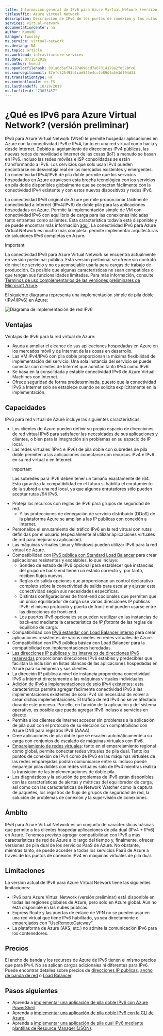 ```yaml
---
title: Información general de IPv6 para Azure Virtual Network (versión preliminar)
titlesuffix: Azure Virtual Network
description: Descripción de IPv6 de los puntos de conexión y las rutas de acceso a datos de IPv6 en una instancia de Azure Virtual Network.
services: virtual-network
documentationcenter: na
author: KumudD
manager: twooley
ms.service: virtual-network
ms.devlang: NA
ms.topic: article
ms.workload: infrastructure-services
ms.date: 07/15/2019
ms.author: kumud
ms.openlocfilehash: 001a6d5ef742874698cd7a67014179a2f8528fc6
ms.sourcegitcommit: 87efc325493b1cae546e4cc4b89d9a5e3df94d31
ms.translationtype: HT
ms.contentlocale: es-ES
ms.lasthandoff: 10/29/2019
ms.locfileid: "73053457"
---
```

# <a name="what-is-ipv6-for-azure-virtual-network-preview"></a>¿Qué es IPv6 para Azure Virtual Network? (versión preliminar)

IPv6 para Azure Virtual Network (VNet) le permite hospedar aplicaciones en Azure con la conectividad IPv6 e IPv4, tanto en una red virtual como hacia y desde Internet. Debido al agotamiento de direcciones IPv4 públicas, las nuevas redes de movilidad e Internet de las cosas (IoT) a menudo se basan en IPv6. Incluso las redes móviles e ISP consolidadas se están transformando a IPv6. Los servicios que solo usan IPv4 pueden encontrarse en desventaja real en los mercados existentes y emergentes. La conectividad IPv4/IPv6 de pila doble permite que los servicios hospedados en Azure atraviesen esta brecha tecnológica con los servicios en pila doble disponibles globalmente que se conectan fácilmente con la conectividad IPv4 existente y con estos nuevos dispositivos y redes IPv6.

La conectividad IPv6 original de Azure permite proporcionar fácilmente conectividad a Internet (IPv4/IPv6) de doble pila para las aplicaciones hospedadas en Azure. Permite la implementación simple de VM con conectividad IPv6 con equilibrio de carga para las conexiones iniciadas tanto entrantes como salientes. Esta característica todavía está disponible y se puede encontrar más información [aquí](../load-balancer/load-balancer-ipv6-overview.md).
La conectividad IPv6 para Azure Virtual Network es mucho más completa: permite implementar arquitecturas de soluciones IPv6 completas en Azure.

> [!Important]
> La conectividad IPv6 para Azure Virtual Network se encuentra actualmente en versión preliminar pública. Esta versión preliminar se ofrece sin contrato de nivel de servicio y no es aconsejable usarla para cargas de trabajo de producción. Es posible que algunas características no sean compatibles o que tengan sus funcionalidades limitadas. Para más información, consulte [Términos de uso complementarios de las versiones preliminares de Microsoft Azure](https://azure.microsoft.com/support/legal/preview-supplemental-terms/).

El siguiente diagrama representa una implementación simple de pila doble (IPv4/IPv6) en Azure:

![Diagrama de implementación de red IPv6](./media/ipv6-support-overview/ipv6-sample-diagram.png)

## <a name="benefits"></a>Ventajas

Ventajas de IPv6 para la red virtual de Azure:

- Ayuda a ampliar el alcance de sus aplicaciones hospedadas en Azure en los mercados móvil y de Internet de las cosas en desarrollo.
- Las VM IPv4/IPv6 con pila doble proporcionan la máxima flexibilidad de implementación del servicio. Una sola instancia del servicio se puede conectar con clientes de Internet que admitan tanto IPv4 como IPv6.
- Se basa en la consolidada y estable conectividad IPv6 de Azure Virtual Machines con Internet.
- Ofrece seguridad de forma predeterminada, puesto que la conectividad IPv6 a Internet solo se establece cuando se solicita explícitamente en la implementación.

## <a name="capabilities"></a>Capacidades

IPv6 para red virtual de Azure incluye las siguientes características:

- Los clientes de Azure pueden definir su propio espacio de direcciones de red virtual IPv6 para satisfacer las necesidades de sus aplicaciones y clientes, o bien para la integración sin problemas en su espacio de IP local.
- Las redes virtuales (IPv4 e IPv6) de pila doble con subredes de pila doble permiten a las aplicaciones conectarse con recursos IPv4 e IPv6 en su red virtual o en Internet.
    > [!IMPORTANT]
    > Las subredes para IPv6 deben tener un tamaño exactamente de /64.  Esto garantiza la compatibilidad en el futuro si habilita el enrutamiento de la subred a una red local, ya que algunos enrutadores sólo pueden aceptar rutas /64 IPv6.  
- Proteja los recursos con reglas de IPv6 para grupos de seguridad de red.
    - Y las protecciones de denegación de servicio distribuido (DDoS) de la plataforma Azure se amplían a las IP públicas con conexión a Internet.
- Personalice el enrutamiento del tráfico IPv6 en la red virtual con rutas definidas por el usuario (especialmente al utilizar aplicaciones virtuales de red para mejorar su aplicación).
- Las máquinas virtuales Linux y Windows pueden utilizar IPv6 para la red virtual de Azure.
- Compatibilidad con [IPv6 pública con Standard Load Balancer](virtual-network-ipv4-ipv6-dual-stack-standard-load-balancer-powershell.md) para crear aplicaciones resistentes y escalables, lo que incluye:
    - Sondeo de estado de IPv6 opcional para establecer qué instancias del grupo de back-end tienen un estado correcto y, por tanto, reciben flujos nuevos.
    - Reglas de salida opciones que proporcionan un control declarativo completo sobre la conectividad de salida para escalar y ajustar esta conectividad según sus necesidades específicas.
    - Distintas configuraciones de front-end opcionales que permiten que un único equilibrador de carga use varias direcciones IP públicas IPv6: el mismo protocolo y puerto de front-end pueden usarse entre las direcciones de front-end.
    - Los puertos IPv6 opcionales se pueden reutilizar en las instancias de back-end mediante la característica de *IP flotante* de las reglas de equilibrio de carga. 
- Compatibilidad con [IPv6 estándar con Load Balancer interno](ipv6-dual-stack-standard-internal-load-balancer-powershell.md) para crear aplicaciones resistentes de varios niveles en redes virtuales de Azure.  
- Compatibilidad con IPv6 pública básica con Load Balancer para la compatibilidad con implementaciones heredadas.
- [Las direcciones IP públicas y los intervalos de direcciones IPv6 reservadas](ipv6-public-ip-address-prefix.md) proporcionan direcciones IPv6 estables y predecibles que facilitan la inclusión en listas blancas de las aplicaciones hospedadas en Azure para su empresa y sus clientes.
- La dirección IP pública a nivel de instancia proporciona conectividad IPv6 a Internet directamente a las máquinas virtuales individuales.
- [Adición de IPv6 a implementaciones de solo IPv4 existentes](ipv6-add-to-existing-vnet-powershell.md): esta característica permite agregar fácilmente conectividad IPv6 a las implementaciones existentes de solo IPv4 sin necesidad de volver a crear dichas implementaciones.  El tráfico de red IPv4 no se ve afectado durante este proceso. Por ello, en función de la aplicación y del sistema operativo, es posible que pueda agregar IPv6 incluso a servicios en directo.    
- Permita a los clientes de Internet acceder sin problemas a la aplicación de pila dual con el protocolo de su elección con compatibilidad con Azure DNS para registros IPv6 (AAAA). 
- Cree aplicaciones de pila doble que se escalen automáticamente a su carga con conjuntos de escalado de máquinas virtuales con IPv6.
- [Emparejamiento de redes virtuales](virtual-network-peering-overview.md): tanto en el emparejamiento regional como global, permite conectar redes virtuales de pila dual. Tanto los puntos de conexión de IPv4 como de IPv6 en las máquinas virtuales de las redes emparejadas podrán comunicarse entre sí. Incluso puede emparejar pilas dobles con redes virtuales solo de IPv4 mientras realiza la transición de las implementaciones de doble pila. 
- Los diagnósticos y la solución de problemas de IPv6 están disponibles con las características de alertas y métricas del equilibrador de carga, así como con las características de Network Watcher como la captura de paquetes, los registros de flujo de grupos de seguridad de red, la solución de problemas de conexión y la supervisión de conexiones.   

## <a name="scope"></a>Ámbito
IPv6 para Azure Virtual Network es un conjunto de características básicas que permite a los clientes hospedar aplicaciones de pila dual (IPv4 + IPv6) en Azure.  Tenemos previsto agregar compatibilidad con IPv6 a más características de red de Azure a lo largo del tiempo y, finalmente, ofrecer versiones de pila dual de los servicios PaaS de Azure. No obstante, mientras tanto, se puede acceder a todos los servicios PaaS de Azure a través de los puntos de conexión IPv4 en máquinas virtuales de pila dual.   

## <a name="limitations"></a>Limitaciones
La versión actual de IPv6 para Azure Virtual Network tiene las siguientes limitaciones:
- IPv6 para Azure Virtual Network (versión preliminar) está disponible en todas las regiones globales de Azure, pero solo en Azure global. Aún no está disponible en las nubes públicas.
- Express Route y las puertas de enlace de VPN no se pueden usar en una red virtual que tiene IPv6 habilitado, ya sea directamente o emparejados con "UseRemoteGateway". 
- La plataforma de Azure (AKS, etc.) no admite la comunicación IPv6 para los contenedores.  

## <a name="pricing"></a>Precios

El ancho de banda y los recursos de Azure de IPv6 tienen el mismo precios que para IPv4. No se aplican cargos adicionales ni diferentes para IPv6. Puede encontrar detalles sobre precios de [direcciones IP públicas](https://azure.microsoft.com/pricing/details/ip-addresses/), [ancho de banda de red](https://azure.microsoft.com/pricing/details/bandwidth/) o [Load Balancer](https://azure.microsoft.com/pricing/details/load-balancer/).

## <a name="next-steps"></a>Pasos siguientes

- Aprenda a [implementar una aplicación de pila doble IPv6 con Azure PowerShell](virtual-network-ipv4-ipv6-dual-stack-standard-load-balancer-powershell.md).
- Aprenda a [implementar una aplicación de pila doble IPv6 con la CLI de Azure](virtual-network-ipv4-ipv6-dual-stack-standard-load-balancer-cli.md).
- Aprenda a [implementar una aplicación de pila dual IPv6 mediante plantillas de Resource Manager (JSON)](ipv6-configure-standard-load-balancer-template-json.md).
